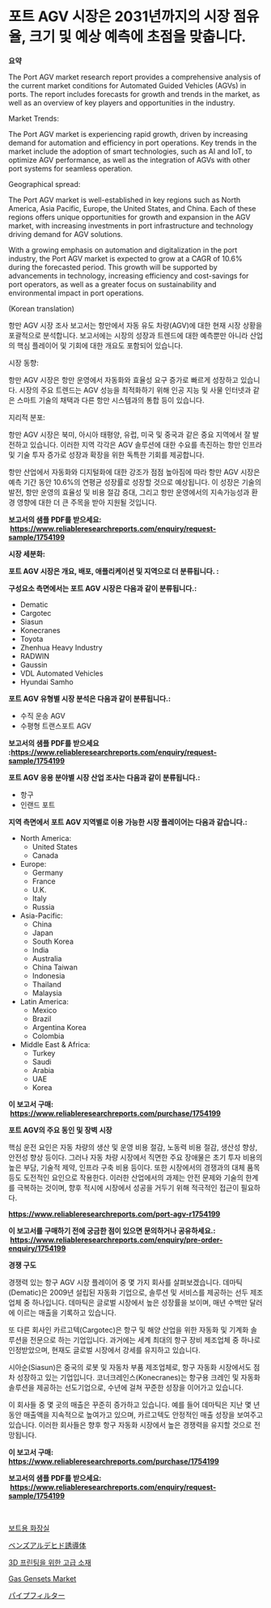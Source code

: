 <p><h1>포트 AGV 시장은 2031년까지의 시장 점유율, 크기 및 예상 예측에 초점을 맞춥니다.</h1></p><p><strong>요약</strong></p>
<p><p>The Port AGV market research report provides a comprehensive analysis of the current market conditions for Automated Guided Vehicles (AGVs) in ports. The report includes forecasts for growth and trends in the market, as well as an overview of key players and opportunities in the industry.</p><p>Market Trends:</p><p>The Port AGV market is experiencing rapid growth, driven by increasing demand for automation and efficiency in port operations. Key trends in the market include the adoption of smart technologies, such as AI and IoT, to optimize AGV performance, as well as the integration of AGVs with other port systems for seamless operation.</p><p>Geographical spread:</p><p>The Port AGV market is well-established in key regions such as North America, Asia Pacific, Europe, the United States, and China. Each of these regions offers unique opportunities for growth and expansion in the AGV market, with increasing investments in port infrastructure and technology driving demand for AGV solutions.</p><p>With a growing emphasis on automation and digitalization in the port industry, the Port AGV market is expected to grow at a CAGR of 10.6% during the forecasted period. This growth will be supported by advancements in technology, increasing efficiency and cost-savings for port operators, as well as a greater focus on sustainability and environmental impact in port operations.</p><p>(Korean translation)</p><p>항만 AGV 시장 조사 보고서는 항만에서 자동 유도 차량(AGV)에 대한 현재 시장 상황을 포괄적으로 분석합니다. 보고서에는 시장의 성장과 트렌드에 대한 예측뿐만 아니라 산업의 핵심 플레이어 및 기회에 대한 개요도 포함되어 있습니다.</p><p>시장 동향:</p><p>항만 AGV 시장은 항만 운영에서 자동화와 효율성 요구 증가로 빠르게 성장하고 있습니다. 시장의 주요 트렌드는 AGV 성능을 최적화하기 위해 인공 지능 및 사물 인터넷과 같은 스마트 기술의 채택과 다른 항만 시스템과의 통합 등이 있습니다.</p><p>지리적 분포:</p><p>항만 AGV 시장은 북미, 아시아 태평양, 유럽, 미국 및 중국과 같은 중요 지역에서 잘 발전하고 있습니다. 이러한 지역 각각은 AGV 솔루션에 대한 수요를 촉진하는 항만 인프라 및 기술 투자 증가로 성장과 확장을 위한 독특한 기회를 제공합니다.</p><p>항만 산업에서 자동화와 디지털화에 대한 강조가 점점 높아짐에 따라 항만 AGV 시장은 예측 기간 동안 10.6%의 연평균 성장률로 성장할 것으로 예상됩니다. 이 성장은 기술의 발전, 항만 운영의 효율성 및 비용 절감 증대, 그리고 항만 운영에서의 지속가능성과 환경 영향에 대한 더 큰 주목을 받아 지원될 것입니다.</p></p>
<p><strong>보고서의 샘플 PDF를 받으세요: &nbsp;<a href="https://www.reliableresearchreports.com/enquiry/request-sample/1754199">https://www.reliableresearchreports.com/enquiry/request-sample/1754199</a></strong></p>
<p><strong>시장 세분화:</strong></p>
<p><strong> 포트 AGV 시장은 개요, 배포, 애플리케이션 및 지역으로 더 분류됩니다. :</strong></p>
<p><strong>구성요소 측면에서는 포트 AGV 시장은 다음과 같이 분류됩니다.:</strong></p>
<p><ul><li>Dematic</li><li>Cargotec</li><li>Siasun</li><li>Konecranes</li><li>Toyota</li><li>Zhenhua Heavy Industry</li><li>RADWIN</li><li>Gaussin</li><li>VDL Automated Vehicles</li><li>Hyundai Samho</li></ul></p>
<p><strong> 포트 AGV 유형별 시장 분석은 다음과 같이 분류됩니다.:</strong></p>
<p><ul><li>수직 운송 AGV</li><li>수평형 트랜스포트 AGV</li></ul></p>
<p><strong>보고서의 샘플 PDF를 받으세요 :<a href="https://www.reliableresearchreports.com/enquiry/request-sample/1754199">https://www.reliableresearchreports.com/enquiry/request-sample/1754199</a></strong></p>
<p><strong> 포트 AGV 응용 분야별 시장 산업 조사는 다음과 같이 분류됩니다.:</strong></p>
<p><ul><li>항구</li><li>인랜드 포트</li></ul></p>
<p><strong>지역 측면에서 포트 AGV 지역별로 이용 가능한 시장 플레이어는 다음과 같습니다.:</strong></p>
<p><ul>
    <li>
        North America:
        <ul>
            <li>United States</li>
            <li>Canada</li>
        </ul>
    </li>
    <li>
        Europe:
        <ul>
            <li>Germany</li>
            <li>France</li>
            <li>U.K.</li>
            <li>Italy</li>
            <li>Russia</li>
        </ul>
    </li>
    <li>
        Asia-Pacific:
        <ul>
            <li>China</li>
            <li>Japan</li>
            <li>South Korea</li>
            <li>India</li>
            <li>Australia</li>
            <li>China Taiwan</li>
            <li>Indonesia</li>
            <li>Thailand</li>
            <li>Malaysia</li>
        </ul>
    </li>
    <li>
        Latin America:
        <ul>
            <li>Mexico</li>
            <li>Brazil</li>
            <li>Argentina Korea</li>
            <li>Colombia</li>
        </ul>
    </li>
    <li>
        Middle East & Africa:
        <ul>
            <li>Turkey</li>
            <li>Saudi</li>
            <li>Arabia</li>
            <li>UAE</li>
            <li>Korea</li>
        </ul>
    </li>
    </ul></p>
<p><strong>이 보고서 구매: &nbsp;<a href="https://www.reliableresearchreports.com/purchase/1754199">https://www.reliableresearchreports.com/purchase/1754199</a></strong></p>
<p><strong>포트 AGV의 주요 동인 및 장벽 시장</strong></p>
<p><p>핵심 운전 요인은 자동 차량의 생산 및 운영 비용 절감, 노동력 비용 절감, 생산성 향상, 안전성 향상 등이다. 그러나 자동 차량 시장에서 직면한 주요 장애물은 초기 투자 비용의 높은 부담, 기술적 제약, 인프라 구축 비용 등이다. 또한 시장에서의 경쟁과의 대체 품목 등도 도전적인 요인으로 작용한다. 이러한 산업에서의 과제는 안전 문제와 기술의 한계를 극복하는 것이며, 향후 적시에 시장에서 성공을 거두기 위해 적극적인 접근이 필요하다.</p></p>
<p><strong><a href="https://www.reliableresearchreports.com/port-agv-r1754199">https://www.reliableresearchreports.com/port-agv-r1754199</a></strong></p>
<p><strong>이 보고서를 구매하기 전에 궁금한 점이 있으면 문의하거나 공유하세요.: &nbsp;<a href="https://www.reliableresearchreports.com/enquiry/pre-order-enquiry/1754199">https://www.reliableresearchreports.com/enquiry/pre-order-enquiry/1754199</a></strong></p>
<p><strong>경쟁 구도</strong></p>
<p><p>경쟁력 있는 항구 AGV 시장 플레이어 중 몇 가지 회사를 살펴보겠습니다. 데마틱(Dematic)은 2009년 설립된 자동화 기업으로, 솔루션 및 서비스를 제공하는 선두 제조업체 중 하나입니다. 데마틱은 글로벌 시장에서 높은 성장률을 보이며, 매년 수백만 달러에 이르는 매출을 기록하고 있습니다.</p><p>또 다른 회사인 카르고텍(Cargotec)은 항구 및 해양 산업을 위한 자동화 및 기계화 솔루션을 전문으로 하는 기업입니다. 과거에는 세계 최대의 항구 장비 제조업체 중 하나로 인정받았으며, 현재도 글로벌 시장에서 강세를 유지하고 있습니다.</p><p>시아순(Siasun)은 중국의 로봇 및 자동차 부품 제조업체로, 항구 자동화 시장에서도 점차 성장하고 있는 기업입니다. 코너크레인스(Konecranes)는 항구용 크레인 및 자동화 솔루션을 제공하는 선도기업으로, 수년에 걸쳐 꾸준한 성장을 이어가고 있습니다.</p><p>이 회사들 중 몇 곳의 매출은 꾸준히 증가하고 있습니다. 예를 들어 데마틱은 지난 몇 년 동안 매출액을 지속적으로 높여가고 있으며, 카르고텍도 안정적인 매출 성장을 보여주고 있습니다. 이러한 회사들은 향후 항구 자동화 시장에서 높은 경쟁력을 유지할 것으로 전망됩니다.</p></p>
<p><strong>이 보고서 구매: &nbsp; <a href="https://www.reliableresearchreports.com/purchase/1754199">https://www.reliableresearchreports.com/purchase/1754199</a></strong></p>
<p><strong>보고서의 샘플 PDF를 받으세요: &nbsp;<a href="https://www.reliableresearchreports.com/enquiry/request-sample/1754199">https://www.reliableresearchreports.com/enquiry/request-sample/1754199</a></strong><strong></strong></p>
<p>&nbsp;</p>
<p><p><a href="https://medium.com/@bricebeahan2023/%EB%B3%B4%ED%8A%B8-%EC%8B%9C%EC%9E%A5%EC%9A%A9-%ED%99%94%EC%9E%A5%EC%8B%A4%EC%9D%80-%EC%8B%9C%EC%9E%A5-%EC%A0%90%EC%9C%A0%EC%9C%A8-%EC%8B%9C%EC%9E%A5-%EB%8F%99%ED%96%A5-%EB%B0%8F-%EC%8B%9C%EC%9E%A5-%EC%84%B1%EC%9E%A5%EC%97%90-%EB%8C%80%ED%95%9C-%EC%A0%95%EB%B3%B4%EB%A5%BC-%EC%A0%9C%EA%B3%B5%ED%95%A9%EB%8B%88%EB%8B%A4-abbd9380e30e">보트용 화장실</a></p><p><a href="https://medium.com/@jordanilliamson678678/%E3%83%99%E3%83%B3%E3%82%BA%E3%82%A2%E3%83%AB%E3%83%87%E3%83%92%E3%83%89%E8%AA%98%E5%B0%8E%E4%BD%93%E5%B8%82%E5%A0%B4-%E5%B8%82%E5%A0%B4cagr-%E5%B8%82%E5%A0%B4%E3%83%88%E3%83%AC%E3%83%B3%E3%83%89-%E3%81%8A%E3%82%88%E3%81%B3%E6%88%90%E9%95%B7%E6%88%A6%E7%95%A5%E3%81%AB%E9%96%A2%E3%81%99%E3%82%8B%E6%B4%9E%E5%AF%9F-da8f60400efe">ベンズアルデヒド誘導体</a></p><p><a href="https://medium.com/@dylanobrien626/3d-%ED%94%84%EB%A6%B0%ED%8C%85%EC%9D%84-%EC%9C%84%ED%95%9C-%EC%B2%A8%EB%8B%A8-%EC%86%8C%EC%9E%AC-%EC%8B%9C%EC%9E%A5-2031%EB%85%84%EA%B9%8C%EC%A7%80%EC%9D%98-%ED%8A%B8%EB%A0%8C%EB%93%9C-%EC%98%88%EC%B8%A1-%EB%B0%8F-%EA%B2%BD%EC%9F%81-%EB%B6%84%EC%84%9D-f11f52c0f4d3">3D 프린팅을 위한 고급 소재</a></p><p><a href="https://github.com/brenzgnarento/Market-Research-Report-List-2/blob/main/gas-gensets-market.md">Gas Gensets Market</a></p><p><a href="https://github.com/Sophiaard2003/Market-Research-Report-List-1/blob/main/257228427692.md">パイプフィルター</a></p></p>